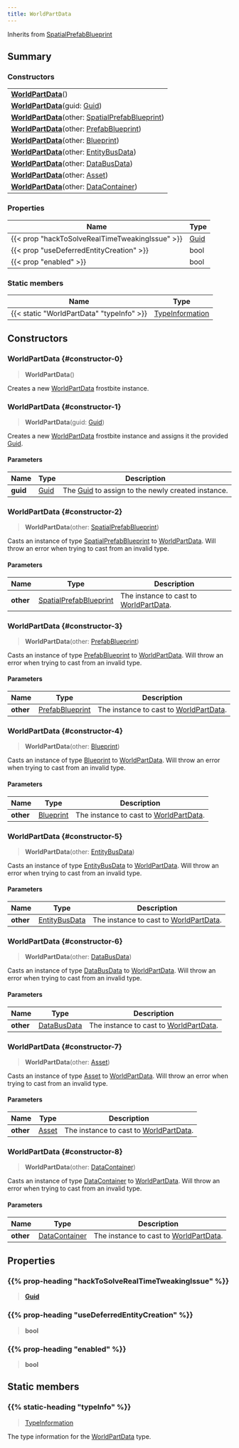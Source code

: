 ```yaml
---
title: WorldPartData
---
```


Inherits from 
[SpatialPrefabBlueprint](/vext/ref/fb/spatialprefabblueprint)

## Summary
### Constructors
| |
| ----------- |
| **[WorldPartData](#constructor-0)**() |
| **[WorldPartData](#constructor-1)**(guid: [Guid](/vext/ref/shared/class/guid)) |
| **[WorldPartData](#constructor-2)**(other: [SpatialPrefabBlueprint](/vext/ref/fb/spatialprefabblueprint)) |
| **[WorldPartData](#constructor-3)**(other: [PrefabBlueprint](/vext/ref/fb/prefabblueprint)) |
| **[WorldPartData](#constructor-4)**(other: [Blueprint](/vext/ref/fb/blueprint)) |
| **[WorldPartData](#constructor-5)**(other: [EntityBusData](/vext/ref/fb/entitybusdata)) |
| **[WorldPartData](#constructor-6)**(other: [DataBusData](/vext/ref/fb/databusdata)) |
| **[WorldPartData](#constructor-7)**(other: [Asset](/vext/ref/fb/asset)) |
| **[WorldPartData](#constructor-8)**(other: [DataContainer](/vext/ref/shared/class/datacontainer)) |

### Properties
| Name | Type |
| ---- | ---- |
| {{< prop "hackToSolveRealTimeTweakingIssue" >}} | [Guid](/vext/ref/shared/class/guid) |
| {{< prop "useDeferredEntityCreation" >}} | bool |
| {{< prop "enabled" >}} | bool |

### Static members
| Name | Type |
| ---- | ---- |
| {{< static "WorldPartData" "typeInfo" >}} | [TypeInformation](/vext/ref/shared/class/typeinformation) |

## Constructors
### WorldPartData {#constructor-0}
> **WorldPartData**()

Creates a new [WorldPartData](/vext/ref/fb/worldpartdata) frostbite instance.

### WorldPartData {#constructor-1}
> **WorldPartData**(guid: [Guid](/vext/ref/shared/class/guid))

Creates a new [WorldPartData](/vext/ref/fb/worldpartdata) frostbite instance and assigns it the provided [Guid](/vext/ref/shared/class/guid).

#### Parameters
| Name | Type | Description |
| ---- | ---- | ----------- |
| **guid** | [Guid](/vext/ref/shared/class/guid) | The [Guid](/vext/ref/shared/class/guid) to assign to the newly created instance. |

### WorldPartData {#constructor-2}
> **WorldPartData**(other: [SpatialPrefabBlueprint](/vext/ref/fb/spatialprefabblueprint))

Casts an instance of type [SpatialPrefabBlueprint](/vext/ref/fb/spatialprefabblueprint) to [WorldPartData](/vext/ref/fb/worldpartdata). Will throw an error when trying to cast from an invalid type.

#### Parameters
| Name | Type | Description |
| ---- | ---- | ----------- |
| **other** | [SpatialPrefabBlueprint](/vext/ref/fb/spatialprefabblueprint) | The instance to cast to [WorldPartData](/vext/ref/fb/worldpartdata). |

### WorldPartData {#constructor-3}
> **WorldPartData**(other: [PrefabBlueprint](/vext/ref/fb/prefabblueprint))

Casts an instance of type [PrefabBlueprint](/vext/ref/fb/prefabblueprint) to [WorldPartData](/vext/ref/fb/worldpartdata). Will throw an error when trying to cast from an invalid type.

#### Parameters
| Name | Type | Description |
| ---- | ---- | ----------- |
| **other** | [PrefabBlueprint](/vext/ref/fb/prefabblueprint) | The instance to cast to [WorldPartData](/vext/ref/fb/worldpartdata). |

### WorldPartData {#constructor-4}
> **WorldPartData**(other: [Blueprint](/vext/ref/fb/blueprint))

Casts an instance of type [Blueprint](/vext/ref/fb/blueprint) to [WorldPartData](/vext/ref/fb/worldpartdata). Will throw an error when trying to cast from an invalid type.

#### Parameters
| Name | Type | Description |
| ---- | ---- | ----------- |
| **other** | [Blueprint](/vext/ref/fb/blueprint) | The instance to cast to [WorldPartData](/vext/ref/fb/worldpartdata). |

### WorldPartData {#constructor-5}
> **WorldPartData**(other: [EntityBusData](/vext/ref/fb/entitybusdata))

Casts an instance of type [EntityBusData](/vext/ref/fb/entitybusdata) to [WorldPartData](/vext/ref/fb/worldpartdata). Will throw an error when trying to cast from an invalid type.

#### Parameters
| Name | Type | Description |
| ---- | ---- | ----------- |
| **other** | [EntityBusData](/vext/ref/fb/entitybusdata) | The instance to cast to [WorldPartData](/vext/ref/fb/worldpartdata). |

### WorldPartData {#constructor-6}
> **WorldPartData**(other: [DataBusData](/vext/ref/fb/databusdata))

Casts an instance of type [DataBusData](/vext/ref/fb/databusdata) to [WorldPartData](/vext/ref/fb/worldpartdata). Will throw an error when trying to cast from an invalid type.

#### Parameters
| Name | Type | Description |
| ---- | ---- | ----------- |
| **other** | [DataBusData](/vext/ref/fb/databusdata) | The instance to cast to [WorldPartData](/vext/ref/fb/worldpartdata). |

### WorldPartData {#constructor-7}
> **WorldPartData**(other: [Asset](/vext/ref/fb/asset))

Casts an instance of type [Asset](/vext/ref/fb/asset) to [WorldPartData](/vext/ref/fb/worldpartdata). Will throw an error when trying to cast from an invalid type.

#### Parameters
| Name | Type | Description |
| ---- | ---- | ----------- |
| **other** | [Asset](/vext/ref/fb/asset) | The instance to cast to [WorldPartData](/vext/ref/fb/worldpartdata). |

### WorldPartData {#constructor-8}
> **WorldPartData**(other: [DataContainer](/vext/ref/shared/class/datacontainer))

Casts an instance of type [DataContainer](/vext/ref/shared/class/datacontainer) to [WorldPartData](/vext/ref/fb/worldpartdata). Will throw an error when trying to cast from an invalid type.

#### Parameters
| Name | Type | Description |
| ---- | ---- | ----------- |
| **other** | [DataContainer](/vext/ref/shared/class/datacontainer) | The instance to cast to [WorldPartData](/vext/ref/fb/worldpartdata). |

## Properties
### {{% prop-heading "hackToSolveRealTimeTweakingIssue" %}}
> **[Guid](/vext/ref/shared/class/guid)**

### {{% prop-heading "useDeferredEntityCreation" %}}
> **bool**

### {{% prop-heading "enabled" %}}
> **bool**

## Static members
### {{% static-heading "typeInfo" %}}
> [TypeInformation](/vext/ref/shared/class/typeinformation)

The type information for the [WorldPartData](/vext/ref/fb/worldpartdata) type.

